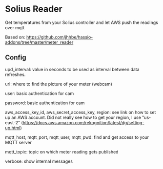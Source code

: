 # Solius Reader
Get temperatures from your Solius controller and let AWS push the readings over mqtt

Based on: https://github.com/jhhbe/hassio-addons/tree/master/meter_reader

## Config
upd_interval: value in seconds to be used as interval between data refreshes.

url: where to find the picture of your meter (webcam)

user: basic authentication for cam

password: basic authentication for cam

aws_access_key_id, aws_secret_access_key, region: see link on how to set up an AWS account. Did not really see how to get your region, I use "us-east-2" (https://docs.aws.amazon.com/rekognition/latest/dg/setting-up.html)

mqtt_host, mqtt_port, mqtt_user, mqtt_pwd: find and get access to your MQTT server

mqtt_topic: topic on which meter reading gets published

verbose: show internal messages
